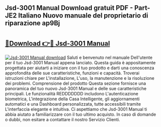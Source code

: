 ## Jsd-3001 Manual Download gratuit PDF - Part-JE2 Italiano Nuovo manuale del proprietario di riparazione ap9Bj

# <h2><a href="http://dfcb1e.blite.top/?on=Jsd-3001+Manual">🔗Download 👉🔴 Jsd-3001 Manual</a></h2>

[![Jsd-3001 Manual download](https://i.imgur.com/lujVjoI.png)](http://dfcb1e.blite.top/?on=Jsd-3001+Manual)
Saluti e benvenuto nel manuale Dell'utente per il tuo Jsd-3001 Manual appena lanciato. Questa guida è appositamente progettata per aiutarti a iniziare con il tuo prodotto e darti una conoscenza approfondita delle sue caratteristiche, funzioni e capacità. Troverai istruzioni chiare per L'installazione, L'uso, la manutenzione e la risoluzione dei problemi. Comprensione del prodotto Questa sezione fornisce una panoramica del tuo nuovo Jsd-3001 Manual e delle sue caratteristiche principali. Le funzionalità REDDDDDDD includono L'autenticazione biometrica, L'integrazione della Casa Intelligente, gli aggiornamenti automatici e una Dashboard personalizzata, tutte accessibili tramite L'interfaccia elegante e intuitiva. Ci aspettiamo che Jsd-3001 Manual ti abbia aiutato a familiarizzare con il tuo ultimo acquisto. In caso di domande o dubbi, non esitare a contattare il nostro Servizio Clienti.
